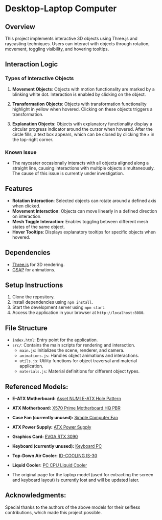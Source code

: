 # Desktop-Laptop Computer

## Overview
This project implements interactive 3D objects using Three.js and raycasting techniques. Users can interact with objects through rotation, movement, toggling visibility, and hovering tooltips.

## Interaction Logic

### Types of Interactive Objects
1. **Movement Objects**: Objects with motion functionality are marked by a blinking white dot. Interaction is enabled by clicking on the object.

2. **Transformation Objects**: Objects with transformation functionality highlight in yellow when hovered. Clicking on these objects triggers a transformation.

3. **Explanation Objects**: Objects with explanatory functionality display a circular progress indicator around the cursor when hovered. After the circle fills, a text box appears, which can be closed by clicking the `x` in the top-right corner.

### Known Issue
- The raycaster occasionally interacts with all objects aligned along a straight line, causing interactions with multiple objects simultaneously. The cause of this issue is currently under investigation.

## Features
- **Rotation Interaction**: Selected objects can rotate around a defined axis when clicked.
- **Movement Interaction**: Objects can move linearly in a defined direction on interaction.
- **Mesh Toggle Interaction**: Enables toggling between different mesh states of the same object.
- **Hover Tooltips**: Displays explanatory tooltips for specific objects when hovered.

## Dependencies
- [Three.js](https://threejs.org/) for 3D rendering.
- [GSAP](https://greensock.com/gsap/) for animations.

## Setup Instructions
1. Clone the repository.
2. Install dependencies using `npm install`.
3. Start the development server using `npm start`.
4. Access the application in your browser at `http://localhost:8080`.

## File Structure
- `index.html`: Entry point for the application.
- `src/`: Contains the main scripts for rendering and interaction.
  - `main.js`: Initializes the scene, renderer, and camera.
  - `animations.js`: Handles object animations and interactions.
  - `utils.js`: Utility functions for object traversal and material application.
  - `materials.js`: Material definitions for different object types.

## Referenced Models:

- **E-ATX Motherboard:**
  [Asset NUMI E-ATX Hole Pattern](https://sketchfab.com/3d-models/asset-numi-e-atx-hole-pattern-dc47b893dc7a4ef581f4fe1195c78693)

- **ATX Motherboard:**
  [X570 Prime Motherboard HQ PBR](https://sketchfab.com/3d-models/x570-prime-motherboard-hq-pbr-25b3659935774b1e9d73d8954be065d8)

- **Case Fan (currently unused):**
  [Simple Computer Fan](https://sketchfab.com/3d-models/simple-computer-fan-87e0b81409ca4a5cbf5ab194c73ba33a)

- **ATX Power Supply:**
  [ATX Power Supply](https://grabcad.com/library/atx-power-supply-2)

- **Graphics Card:**
  [EVGA RTX 3090](https://grabcad.com/library/evga-rtx-3090-1)

- **Keyboard (currently unused):**
  [Keyboard PC](https://grabcad.com/library/keyboard-pc-1)

- **Top-Down Air Cooler:**
  [ID-COOLING IS-30](https://grabcad.com/library/id-cooling-is-30-step-by-lee-dada-1)

- **Liquid Cooler:**
  [PC CPU Liquid Cooler](https://www.turbosquid.com/3d-models/pc-cpu-liquid-cooler-3d-1973422)

- The original page for the laptop model (used for extracting the screen and keyboard layout) is currently lost and will be updated later.

## Acknowledgments:
Special thanks to the authors of the above models for their selfless contributions, which made this project possible.
